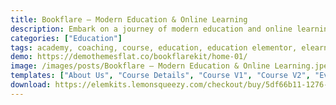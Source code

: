 ```yaml
---
title: Bookflare – Modern Education & Online Learning
description: Embark on a journey of modern education and online learning with Bookflare, the ultimate Elementor Template Kit. Seamlessly integrated for easy customization. Elevate your digital presence with thoughtfully designed templates catering to educational platforms. Unleash your potential for free, crafting an engaging, dynamic platform with Bookflare.
categories: ["Education"]
tags: academy, coaching, course, education, education elementor, elearning, event, institute, learning, student, teaching, template kit, training center, tutor, university
demo: https://demothemesflat.co/bookflarekit/home-01/
image: /images/posts/Bookflare – Modern Education & Online Learning.jpeg
templates: ["About Us", "Course Details", "Course V1", "Course V2", "Event Single", "Events", "Faqs", "Footer", "Form For Home 01", "Form For Home 02", "Global", "Header", "Home 01", "Home 02", "Home 03", "Instructors", "Tab Block 01 For Page Course V1", "Tab Block 01 For Page Course V2", "Tab Block For Home 01", "Tab Block For Home 02", "Tab Block For Page About Us", "Tab Block For Page Course Details", "Tab Block For Page Event Single", "Testimonial Block 01 For Home 01", "Testimonial Block 01 For Home 02"]
download: https://elemkits.lemonsqueezy.com/checkout/buy/5df66b11-1276-4fa7-bf17-0850ebeef5b0
---
```

